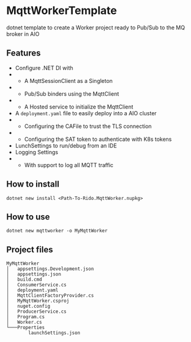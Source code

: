 # MqttWorkerTemplate

dotnet template to create a Worker project ready to Pub/Sub to the MQ broker in AIO

## Features

- Configure .NET DI with
- - A MqttSessionClient as a Singleton
- - Pub/Sub binders using the MqttClient
- - A Hosted service to initialize the MqttClient
- A `deployment.yaml` file to easily deploy into a AIO cluster
- - Configuring the CAFile to trust the TLS connection
- - Configuring the SAT token to authenticate with K8s tokens
- LunchSettings to run/debug from an IDE
- Logging Settings
- - With support to log all MQTT traffic


## How to install

```
dotnet new install <Path-To-Rido.MqttWorker.nupkg>
```

## How to use

```
dotnet new mqttworker -o MyMqttWorker
```

## Project files

```
MyMqttWorker
│   appsettings.Development.json
│   appsettings.json
│   build.cmd
│   ConsumerService.cs
│   deployment.yaml
│   MqttClientFactoryProvider.cs
│   MyMqttWorker.csproj
│   nuget.config
│   ProducerService.cs
│   Program.cs
│   Worker.cs
└───Properties
        launchSettings.json
```